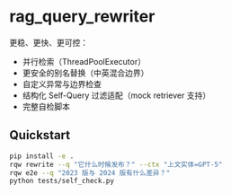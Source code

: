 # rag_query_rewriter

更稳、更快、更可控：
- 并行检索（ThreadPoolExecutor）
- 更安全的别名替换（中英混合边界）
- 自定义异常与边界检查
- 结构化 Self-Query 过滤适配（mock retriever 支持）
- 完整自检脚本

## Quickstart
```bash
pip install -e .
rqw rewrite --q "它什么时候发布？" --ctx "上文实体=GPT-5"
rqw e2e --q "2023 版与 2024 版有什么差异？"
python tests/self_check.py
```